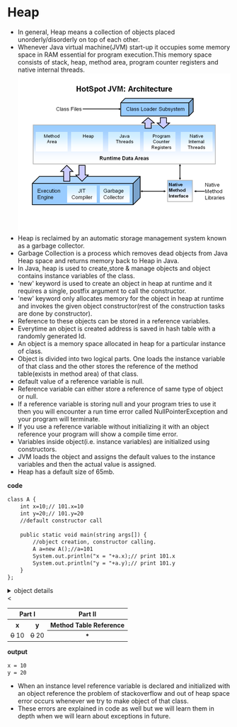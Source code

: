 # Heap

* In general, Heap means a collection of objects placed unorderly/disorderly on top of each other.
* Whenever Java virtual machine(JVM) start-up it occupies some memory space in RAM essential for program execution.This memory space consists of stack, heap, method area, program counter registers and native internal threads.
![picture alt](https://github.com/mittulmandhan/java-interview-prep/blob/master/img/Heap/JVM%20Architecture.PNG)
* Heap is reclaimed by an automatic storage management system known as a garbage collector.
* Garbage Collection is a process which removes dead objects from Java Heap space and returns memory back to Heap in Java.
* In Java, heap is used to create,store & manage objects and object contains instance variables of the class.
* 'new' keyword is used to create an object in heap at runtime and it requires a single, postfix argument to call the constructor.
* 'new' keyword only allocates memory for the object in heap at runtime and invokes the given object constructor(rest of the construction tasks are done by constructor).
* Reference to these objects can be stored in a reference variables.
* Everytime an object is created address is saved in hash table with a randomly generated Id.
* An object is a memory space allocated in heap for a particular instance of class.
* Object is divided into two logical parts. One loads the instance variable of that class and the other stores the reference of the method table(exists in method area) of that class.
* default value of a reference variable is null.
* Reference variable can either store a reference of same type of object or null.
* If a reference variable is storing null and your program tries to use it then you will encounter a run time error called NullPointerException and your program will terminate.
* If you use a reference variable without initializing it with an object reference your program will show a compile  time error.
* Variables inside object(i.e. instance variables) are initialized using constructors.
* JVM loads the object and assigns the default values to the instance variables and then the actual value is assigned.
* Heap has a default size of 65mb.

**code**
````
class A {
    int x=10;// 101.x=10
    int y=20;// 101.y=20
    //default constructor call
    
    public static void main(string args[]) {
        //object creation, constructor calling.
        A a=new A();//a=101
        System.out.println("x = "+a.x);// print 101.x
        System.out.println("y = "+a.y);// print 101.y
    }
};
````

<details>
    <summary>object details</summary>
    <p>object name: a</p>
    <p>object type: class A</p>
    <p>object address: 101(lets say)</p>
</details>

<table>
    <tr>
        <th colspan="2">Part I</th>
        <th>Part II</th>
    </tr>
    <tr>
        <th>x</th>
        <th>y</th>
        <th>Method Table Reference</th>
    </tr>
    <tr>
        <td><strike>0</strike> 10</td>
        <<td><strike>0</strike> 20</td>
        <th>*</th>
    </tr>
</table>


**output**
````
x = 10
y = 20
````

* When an instance level reference variable is declared and initialized with an object reference the problem of stackoverflow and out of heap space error occurs whenever we try to make object of that class.
* These errors are explained in code as well but we will learn them in depth when we will learn about exceptions in future.
